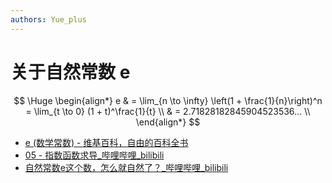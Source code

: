 ```yaml
---
authors: Yue_plus
---
```


# 关于自然常数 e

$$
\Huge
\begin{align*}
    e & = \lim_{n \to \infty} \left(1 + \frac{1}{n}\right)^n
        = \lim_{t \to 0} (1 + t)^\frac{1}{t} \\
      & = 2.71828182845904523536... \\
\end{align*}
$$

<!--truncate-->

- [e (数学常数) - 维基百科，自由的百科全书](https://zh.wikipedia.org/wiki/E_(%E6%95%B0%E5%AD%A6%E5%B8%B8%E6%95%B0))
- [05 - 指数函数求导_哔哩哔哩_bilibili](https://www.bilibili.com/video/BV1qW411N7FU?p=5)
- [自然常数e这个数，怎么就自然了？_哔哩哔哩_bilibili](https://www.bilibili.com/video/BV1t3411p7Kn/)